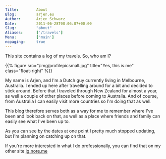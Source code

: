 ```yaml
---
Title:        About
Blog:         arjen.eu  
Author:       Arjen Schwarz  
Date:         2011-06-28T08:06:07+00:00
Slug:         "about"
Aliases:      ['/travels']
Menu:         ['main']
nopaging:     true
---
```


This site contains a log of my travels. So, who am I?

{{% figure src="/img/profilepicsmall.jpg" title="Yes, this is me" class="float-right" %}}

My name is Arjen, and I'm a Dutch guy currently living in Melbourne, Australia. I ended up here after travelling around for a bit and decided to stick around. Before that I traveled through New Zealand for almost a year, as well a couple of other places before coming to Australia. And of course, from Australia I can easily visit more countries so I'm doing that as well.

This blog therefore serves both as a way for me to remember where I've been and look back on that, as well as a place where friends and family can easily see what I've been up to.

As you can see by the dates at one point I pretty much stopped updating, but I'm planning on catching up on that.

If you're more interested in what I do professionally, you can find that on my other site [ig.nore.me](http://ig.nore.me)